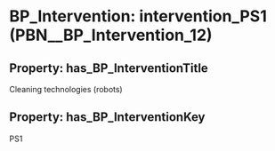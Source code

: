 # BP_Intervention: __intervention_PS1__ (PBN__BP_Intervention_12)

## Property: has_BP_InterventionTitle

Cleaning technologies (robots)

## Property: has_BP_InterventionKey

PS1

